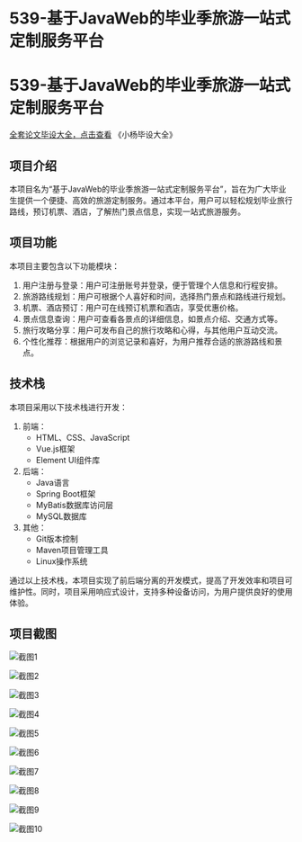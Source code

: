 # 539-基于JavaWeb的毕业季旅游一站式定制服务平台

# 539-基于JavaWeb的毕业季旅游一站式定制服务平台

[全套论文毕设大全，点击查看](https://www.yuque.com/yuqueyonghux32e1j/kxdc9g?#) 《小杨毕设大全》

## 项目介绍

本项目名为“基于JavaWeb的毕业季旅游一站式定制服务平台”，旨在为广大毕业生提供一个便捷、高效的旅游定制服务。通过本平台，用户可以轻松规划毕业旅行路线，预订机票、酒店，了解热门景点信息，实现一站式旅游服务。

## 项目功能

本项目主要包含以下功能模块：

1. 用户注册与登录：用户可注册账号并登录，便于管理个人信息和行程安排。
2. 旅游路线规划：用户可根据个人喜好和时间，选择热门景点和路线进行规划。
3. 机票、酒店预订：用户可在线预订机票和酒店，享受优惠价格。
4. 景点信息查询：用户可查看各景点的详细信息，如景点介绍、交通方式等。
5. 旅行攻略分享：用户可发布自己的旅行攻略和心得，与其他用户互动交流。
6. 个性化推荐：根据用户的浏览记录和喜好，为用户推荐合适的旅游路线和景点。

## 技术栈

本项目采用以下技术栈进行开发：

1. 前端：
   - HTML、CSS、JavaScript
   - Vue.js框架
   - Element UI组件库
2. 后端：
   - Java语言
   - Spring Boot框架
   - MyBatis数据库访问层
   - MySQL数据库
3. 其他：
   - Git版本控制
   - Maven项目管理工具
   - Linux操作系统

通过以上技术栈，本项目实现了前后端分离的开发模式，提高了开发效率和项目可维护性。同时，项目采用响应式设计，支持多种设备访问，为用户提供良好的使用体验。

## 项目截图

![截图1](https://kevinyang.oss-cn-shenzhen.aliyuncs.com/ItprojectImage%2F539-%E5%9F%BA%E4%BA%8EJavaWeb%E7%9A%84%E6%AF%95%E4%B8%9A%E5%AD%A3%E6%97%85%E6%B8%B8%E4%B8%80%E7%AB%99%E5%BC%8F%E5%AE%9A%E5%88%B6%E6%9C%8D%E5%8A%A1%E5%B9%B3%E5%8F%B0%2Fimg_1.jpg)

![截图2](https://kevinyang.oss-cn-shenzhen.aliyuncs.com/ItprojectImage%2F539-%E5%9F%BA%E4%BA%8EJavaWeb%E7%9A%84%E6%AF%95%E4%B8%9A%E5%AD%A3%E6%97%85%E6%B8%B8%E4%B8%80%E7%AB%99%E5%BC%8F%E5%AE%9A%E5%88%B6%E6%9C%8D%E5%8A%A1%E5%B9%B3%E5%8F%B0%2Fimg_2.jpg)

![截图3](https://kevinyang.oss-cn-shenzhen.aliyuncs.com/ItprojectImage%2F539-%E5%9F%BA%E4%BA%8EJavaWeb%E7%9A%84%E6%AF%95%E4%B8%9A%E5%AD%A3%E6%97%85%E6%B8%B8%E4%B8%80%E7%AB%99%E5%BC%8F%E5%AE%9A%E5%88%B6%E6%9C%8D%E5%8A%A1%E5%B9%B3%E5%8F%B0%2Fimg_3.jpg)

![截图4](https://kevinyang.oss-cn-shenzhen.aliyuncs.com/ItprojectImage%2F539-%E5%9F%BA%E4%BA%8EJavaWeb%E7%9A%84%E6%AF%95%E4%B8%9A%E5%AD%A3%E6%97%85%E6%B8%B8%E4%B8%80%E7%AB%99%E5%BC%8F%E5%AE%9A%E5%88%B6%E6%9C%8D%E5%8A%A1%E5%B9%B3%E5%8F%B0%2Fimg_4.jpg)

![截图5](https://kevinyang.oss-cn-shenzhen.aliyuncs.com/ItprojectImage%2F539-%E5%9F%BA%E4%BA%8EJavaWeb%E7%9A%84%E6%AF%95%E4%B8%9A%E5%AD%A3%E6%97%85%E6%B8%B8%E4%B8%80%E7%AB%99%E5%BC%8F%E5%AE%9A%E5%88%B6%E6%9C%8D%E5%8A%A1%E5%B9%B3%E5%8F%B0%2Fimg_5.jpg)

![截图6](https://kevinyang.oss-cn-shenzhen.aliyuncs.com/ItprojectImage%2F539-%E5%9F%BA%E4%BA%8EJavaWeb%E7%9A%84%E6%AF%95%E4%B8%9A%E5%AD%A3%E6%97%85%E6%B8%B8%E4%B8%80%E7%AB%99%E5%BC%8F%E5%AE%9A%E5%88%B6%E6%9C%8D%E5%8A%A1%E5%B9%B3%E5%8F%B0%2Fimg_6.jpg)

![截图7](https://kevinyang.oss-cn-shenzhen.aliyuncs.com/ItprojectImage%2F539-%E5%9F%BA%E4%BA%8EJavaWeb%E7%9A%84%E6%AF%95%E4%B8%9A%E5%AD%A3%E6%97%85%E6%B8%B8%E4%B8%80%E7%AB%99%E5%BC%8F%E5%AE%9A%E5%88%B6%E6%9C%8D%E5%8A%A1%E5%B9%B3%E5%8F%B0%2Fimg_7.jpg)

![截图8](https://kevinyang.oss-cn-shenzhen.aliyuncs.com/ItprojectImage%2F539-%E5%9F%BA%E4%BA%8EJavaWeb%E7%9A%84%E6%AF%95%E4%B8%9A%E5%AD%A3%E6%97%85%E6%B8%B8%E4%B8%80%E7%AB%99%E5%BC%8F%E5%AE%9A%E5%88%B6%E6%9C%8D%E5%8A%A1%E5%B9%B3%E5%8F%B0%2Fimg_8.jpg)

![截图9](https://kevinyang.oss-cn-shenzhen.aliyuncs.com/ItprojectImage%2F539-%E5%9F%BA%E4%BA%8EJavaWeb%E7%9A%84%E6%AF%95%E4%B8%9A%E5%AD%A3%E6%97%85%E6%B8%B8%E4%B8%80%E7%AB%99%E5%BC%8F%E5%AE%9A%E5%88%B6%E6%9C%8D%E5%8A%A1%E5%B9%B3%E5%8F%B0%2Fimg_9.jpg)

![截图10](https://kevinyang.oss-cn-shenzhen.aliyuncs.com/ItprojectImage%2F539-%E5%9F%BA%E4%BA%8EJavaWeb%E7%9A%84%E6%AF%95%E4%B8%9A%E5%AD%A3%E6%97%85%E6%B8%B8%E4%B8%80%E7%AB%99%E5%BC%8F%E5%AE%9A%E5%88%B6%E6%9C%8D%E5%8A%A1%E5%B9%B3%E5%8F%B0%2Fimg_10.jpg)

